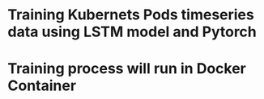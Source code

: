 # Training Kubernets Pods timeseries data using LSTM model and Pytorch
# Training process will run in Docker Container
